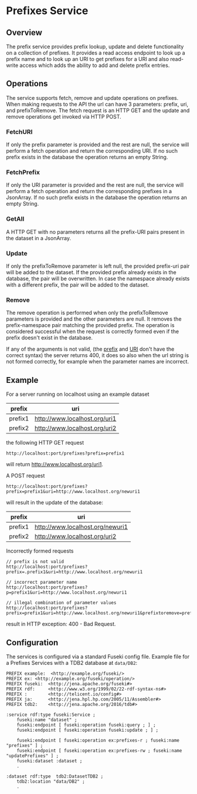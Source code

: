 # Prefixes Service

## Overview
The prefix service provides prefix lookup, update and delete functionality on a collection of prefixes.
It provides a read access endpoint to look up a prefix name and to look up an URI to get prefixes for a URI
and also read-write access which adds the ability to add and delete prefix entries.

## Operations

The service supports fetch, remove and update operations on prefixes. 
When making requests to the API the url can have 3 parameters: prefix, uri, and prefixToRemove. 
The fetch request is an HTTP GET and the update and remove operations get invoked
via HTTP POST.

### FetchURI
If only the prefix parameter is provided and the rest are null,
the service will perform a fetch operation and return the corresponding URI.
If no such prefix exists in the database the operation returns an empty String.

### FetchPrefix
If only the URI parameter is provided and the rest are null,
the service will perform a fetch operation and return the corresponding prefixes in a JsonArray.
If no such prefix exists in the database the operation returns an empty String.

### GetAll
A HTTP GET with no parameters returns all the prefix-URI pairs present in the dataset in a JsonArray.

### Update
If only the prefixToRemove parameter is left null, the provided prefix-uri pair will be
added to the dataset. If the provided prefix already exists in the database, the pair will be overwritten.
In case the namespace already exists with a different prefix, the pair will be added to the dataset.

### Remove
The remove operation is performed when only the prefixToRemove parameters is provided
and the other parameters are null. It removes the prefix-namespace pair matching the provided
prefix. The operation is considered successful when the request is correctly formed
even if the prefix doesn't exist in the database.

If any of the arguments is not valid, (the [prefix](https://www.w3.org/TR/rdf12-turtle/#grammar-production-PN_PREFIX) 
and [URI](https://www.rfc-editor.org/rfc/rfc3986) don't have the correct syntax) the server returns 400,
it does so also when the url string is not formed correctly, for example when the parameter names are incorrect.

## Example

For a server running on localhost using an example dataset 

| prefix  | uri                           |
|---------|-------------------------------|
| prefix1 | http://www.localhost.org/uri1 |
| prefix2 | http://www.localhost.org/uri2 |

the following HTTP GET request
```
http://localhost:port/prefixes?prefix=prefix1
```
will return http://www.localhost.org/uri1.

A POST request
```
http://localhost:port/prefixes?prefix=prefix1&uri=http://www.localhost.org/newuri1
```
will result in the update of the database:

| prefix  | uri                              |
|---------|----------------------------------|
| prefix1 | http://www.localhost.org/newuri1 |
| prefix2 | http://www.localhost.org/uri2    |

Incorrectly formed requests
```
// prefix is not valid
http://localhost:port/prefixes?prefix=.prefix1&uri=http://www.localhost.org/newuri1

// incorrect parameter name
http://localhost:port/prefixes?p=prefix1&uri=http://www.localhost.org/newuri1

// illegal combination of parameter values
http://localhost:port/prefixes?prefix=prefix1&uri=http://www.localhost.org/newuri1&prefixtoremove=prefix2
```
result in HTTP exception: 400 - Bad Request.

## Configuration

The services is configured via a standard Fuseki config file. Example file for a Prefixes Services with a TDB2 database at `data/DB2`:

```
PREFIX example:  <http://example.org/fuseki/>
PREFIX ex: <http://example.org/fuseki/operation/>
PREFIX fuseki:  <http://jena.apache.org/fuseki#>
PREFIX rdf:     <http://www.w3.org/1999/02/22-rdf-syntax-ns#>
PREFIX :        <http://telicent.io/config#>
PREFIX ja:      <http://jena.hpl.hp.com/2005/11/Assembler#>
PREFIX tdb2:    <http://jena.apache.org/2016/tdb#>

:service rdf:type fuseki:Service ;
    fuseki:name "dataset" ;
    fuseki:endpoint [ fuseki:operation fuseki:query ; ] ;
    fuseki:endpoint [ fuseki:operation fuseki:update ; ] ;
    
    fuseki:endpoint [ fuseki:operation ex:prefixes-r ; fuseki:name "prefixes" ] ;
    fuseki:endpoint [ fuseki:operation ex:prefixes-rw ; fuseki:name "updatePrefixes" ] ;
    fuseki:dataset :dataset ;
    .

:dataset rdf:type  tdb2:DatasetTDB2 ;
    tdb2:location "data/DB2" ;
    .
```